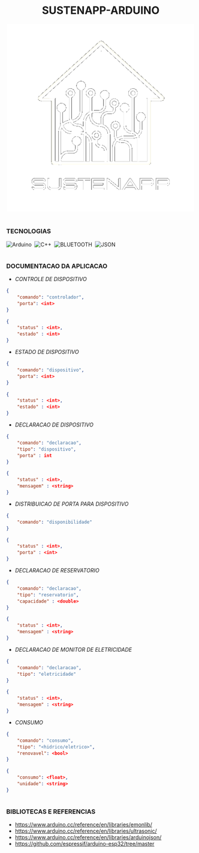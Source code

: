 <h1 align=center>SUSTENAPP-ARDUINO</h1>

<p align="center">
  <img src="logo_sustenapp.png" width="500">
</p>

#
### TECNOLOGIAS

![Arduino](https://img.shields.io/badge/Arduino-0D1117?style=for-the-badge&logo=Arduino&logoColor=00979D&labelColor=0D1117)&nbsp;
![C++](https://img.shields.io/badge/C%2B%2B-0D1117?style=for-the-badge&logo=C%2B%2B&logoColor=00599C&labelColor=0D1117)&nbsp;
![BLUETOOTH](https://img.shields.io/badge/bluetooth-0D1117?style=for-the-badge&logo=bluetooth&logoColor=00B2FC&labelColor=0D1117)&nbsp;
![JSON](https://img.shields.io/badge/json-0D1117?style=for-the-badge&logo=json&logoColor=5E5C5C&labelColor=0D1117)&nbsp;

#
### DOCUMENTACAO DA APLICACAO

- *CONTROLE DE DISPOSITIVO*

```json
{
    "comando": "controlador",
    "porta": <int>
}
```

```json
{
    "status" : <int>,
    "estado" : <int>
}
```

- *ESTADO DE DISPOSITIVO*

```json
{
    "comando": "dispositivo",
    "porta": <int>
}
```

```json
{
    "status" : <int>,
    "estado" : <int>
}
```

-  *DECLARACAO DE DISPOSITIVO*

```json
{
    "comando": "declaracao",
    "tipo": "dispositivo",
    "porta" : int
}
```

```json
{
    "status" : <int>,
    "mensagem" : <string>
}
```

- *DISTRIBUICAO DE PORTA PARA DISPOSITIVO*

```json
{
    "comando": "disponibilidade"
}
```

```json
{
    "status" : <int>,
    "porta" : <int>
}
```

- *DECLARACAO DE RESERVATORIO*

```json
{
    "comando": "declaracao",
    "tipo": "reservatorio",
    "capacidade" : <double>
}
```

```json
{
    "status" : <int>,
    "mensagem" : <string>
}
```

- *DECLARACAO DE MONITOR DE ELETRICIDADE*

```json
{
    "comando": "declaracao",
    "tipo": "eletricidade"
}
```

```json
{
    "status" : <int>,
    "mensagem" : <string>
}
```

- *CONSUMO*


```json
{
    "comando": "consumo",
    "tipo": "<hidrico/eletrico>",
    "renovavel": <bool>
}
```

```json
{
    "consumo": <float>,
    "unidade": <string>
}
```

# 
### BIBLIOTECAS E REFERENCIAS

- https://www.arduino.cc/reference/en/libraries/emonlib/
- https://www.arduino.cc/reference/en/libraries/ultrasonic/
- https://www.arduino.cc/reference/en/libraries/arduinojson/
- https://github.com/espressif/arduino-esp32/tree/master

#
